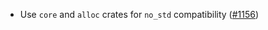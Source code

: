 - Use `core` and `alloc` crates for `no_std` compatibility ([#1156](https://github.com/informalsystems/ibc-rs/issues/1156))
